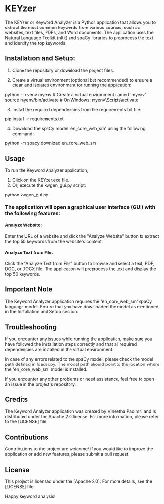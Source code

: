 # KEYzer
The KEYzer or Keyword Analyzer is a Python application that allows you to extract the most common keywords from various sources, such as websites, text files, PDFs, and Word documents. The application uses the Natural Language Toolkit (nltk) and spaCy libraries to preprocess the text and identify the top keywords.

## Installation and Setup:

1. Clone the repository or download the project files.

2. Create a virtual environment (optional but recommended) to ensure a clean and isolated environment for running the application:

python -m venv myenv   # Create a virtual environment named 'myenv'
source myenv/bin/activate   # On Windows: myenv\Scripts\activate

3. Install the required dependencies from the requirements.txt file:

pip install -r requirements.txt

4. Download the spaCy model 'en_core_web_sm' using the following command:

python -m spacy download en_core_web_sm

## Usage

To run the Keyword Analyzer application, 
1. Click on the KEYzer.exe file.
2. Or, execute the kwgen_gui.py script:

python kwgen_gui.py

### The application will open a graphical user interface (GUI) with the following features:

#### Analyze Website: 
Enter the URL of a website and click the "Analyze Website" button to extract the top 50 keywords from the website's content.

#### Analyze Text from File: 
Click the "Analyze Text from File" button to browse and select a text, PDF, DOC, or DOCX file. The application will preprocess the text and display the top 50 keywords.

## Important Note
The Keyword Analyzer application requires the 'en_core_web_sm' spaCy language model. Ensure that you have downloaded the model as mentioned in the Installation and Setup section.

## Troubleshooting
If you encounter any issues while running the application, make sure you have followed the installation steps correctly and that all required dependencies are installed in the virtual environment.

In case of any errors related to the spaCy model, please check the model path defined in loader.py. The model path should point to the location where the 'en_core_web_sm' model is installed.

If you encounter any other problems or need assistance, feel free to open an issue in the project's repository.

## Credits
The Keyword Analyzer application was created by Vineetha Padimiti and is distributed under the Apache 2.0 license. For more information, please refer to the [LICENSE] file.

## Contributions
Contributions to the project are welcome! If you would like to improve the application or add new features, please submit a pull request.

## License
This project is licensed under the [Apache 2.0]. For more details, see the [LICENSE] file.

Happy keyword analysis!

